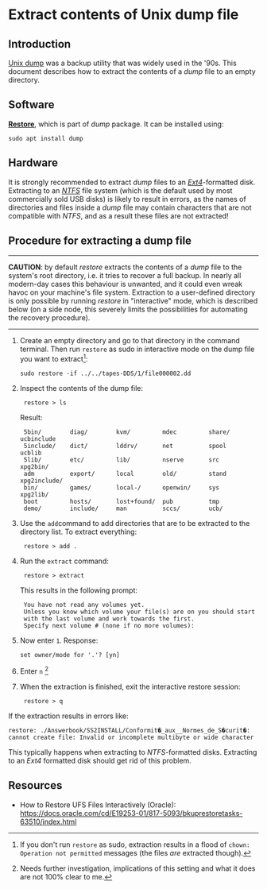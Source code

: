 # Extract contents of Unix dump file

## Introduction

[Unix dump](http://fileformats.archiveteam.org/wiki/Unix_dump) was a backup utility that was widely used in the '90s. This document describes how to extract the contents of a *dump* file to an empty directory.

## Software

[**Restore**](https://linux.die.net/man/8/restore), which is part of *dump* package. It can be installed using:

    sudo apt install dump

## Hardware

It is strongly recommended to extract *dump* files to an [*Ext4*](\https://en.wikipedia.org/wiki/Ext4)-formatted disk. Extracting to an [*NTFS*](https://en.wikipedia.org/wiki/NTFS) file system (which is the default used by most commercially sold USB disks) is likely to result in errors, as the names of directories and files inside a *dump* file may contain characters that are not compatible with *NTFS*, and as a result these files are not extracted! 

## Procedure for extracting a dump file

<hr>

**CAUTION**: by default *restore* extracts the contents of a *dump* file to the system's root directory, i.e. it tries to recover a full backup. In nearly all modern-day cases this behaviour is unwanted, and it could even wreak havoc on your machine's file system.  Extraction to a user-defined directory is only possible by running *restore* in "interactive" mode, which is described below (on a side node, this severely limits the possibilities for automating the recovery procedure).

<hr>

1. Create an empty directory and go to that directory in the command terminal. Then run `restore` as sudo in interactive mode on the dump file you want to extract[^1]:

       sudo restore -if ../../tapes-DDS/1/file000002.dd

2. Inspect the contents of the dump file:

        restore > ls
    
    Result:

        5bin/        diag/        kvm/         mdec         share/       ucbinclude 
        5include/    dict/        lddrv/       net          spool        ucblib 
        5lib/        etc/         lib/         nserve       src          xpg2bin/
        adm          export/      local        old/         stand        xpg2include/
        bin/         games/       local-/      openwin/     sys          xpg2lib/
        boot         hosts/       lost+found/  pub          tmp 
        demo/        include/     man          sccs/        ucb/

3. Use the `add`command to add directories that are to be extracted to the directory list. To extract everything: 

        restore > add .

4. Run the `extract` command:

        restore > extract
    
    This results in the following prompt:

        You have not read any volumes yet.
        Unless you know which volume your file(s) are on you should start
        with the last volume and work towards the first.
        Specify next volume # (none if no more volumes):
    
5.  Now enter `1`. Response:

        set owner/mode for '.'? [yn]

6. Enter `n` [^2]

7. When the extraction is finished, exit the interactive restore session:

        restore > q

If the extraction results in errors like:

    restore: ./Answerbook/SS2INSTALL/Conformit�_aux__Normes_de_S�curit�: cannot create file: Invalid or incomplete multibyte or wide character

This typically happens when extracting to *NTFS*-formatted disks. Extracting to an *Ext4* formatted disk should get rid of this problem.

## Resources

- How to Restore UFS Files Interactively (Oracle): <https://docs.oracle.com/cd/E19253-01/817-5093/bkuprestoretasks-63510/index.html>

[^1]: If you don't run `restore` as sudo, extraction results in a flood of `chown: Operation not permitted` messages (the files *are* extracted though).

[^2]: Needs further investigation, implications of this setting and what it does are not 100% clear to me.